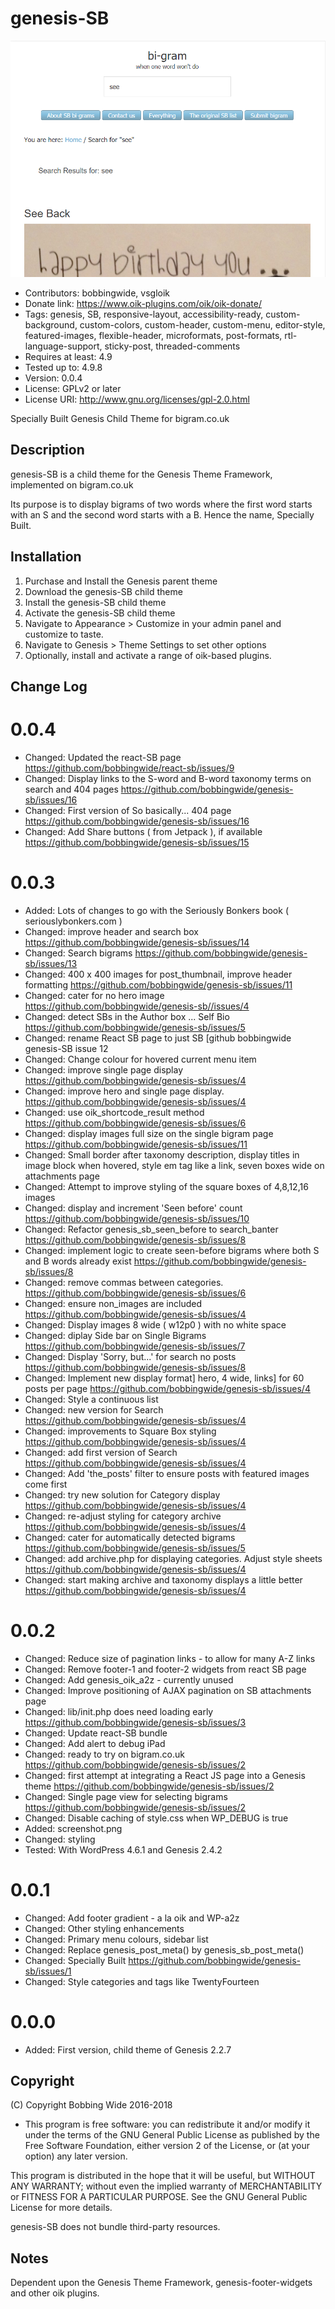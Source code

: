 # genesis-SB 
![screenshot](https://raw.githubusercontent.com/bobbingwide/genesis-SB/master/screenshot.png)
* Contributors: bobbingwide, vsgloik
* Donate link: https://www.oik-plugins.com/oik/oik-donate/
* Tags: genesis, SB, responsive-layout, accessibility-ready, custom-background, custom-colors, custom-header, custom-menu, editor-style, featured-images, flexible-header, microformats, post-formats, rtl-language-support, sticky-post, threaded-comments
* Requires at least: 4.9
* Tested up to: 4.9.8
* Version: 0.0.4
* License: GPLv2 or later
* License URI: http://www.gnu.org/licenses/gpl-2.0.html

Specially Built Genesis Child Theme for bigram.co.uk

## Description 
genesis-SB is a child theme for the Genesis Theme Framework, implemented on bigram.co.uk

Its purpose is to display bigrams of two words where the first word starts with an S and the second word starts with a B.
Hence the name, Specially Built.

## Installation 

1. Purchase and Install the Genesis parent theme
2. Download the genesis-SB child theme
3. Install the genesis-SB child theme
4. Activate the genesis-SB child theme
5. Navigate to Appearance > Customize in your admin panel and customize to taste.
6. Navigate to Genesis > Theme Settings to set other options
7. Optionally, install and activate a range of oik-based plugins.


## Change Log 
# 0.0.4 
* Changed: Updated the react-SB page https://github.com/bobbingwide/react-sb/issues/9
* Changed: Display links to the S-word and B-word taxonomy terms on search and 404 pages https://github.com/bobbingwide/genesis-sb/issues/16
* Changed: First version of So basically... 404 page https://github.com/bobbingwide/genesis-sb/issues/16
* Changed: Add Share buttons ( from Jetpack ), if available https://github.com/bobbingwide/genesis-sb/issues/15

# 0.0.3 
* Added: Lots of changes to go with the Seriously Bonkers book ( seriouslybonkers.com )
* Changed: improve header and search box https://github.com/bobbingwide/genesis-sb/issues/14
* Changed: Search bigrams https://github.com/bobbingwide/genesis-sb/issues/13
* Changed: 400 x 400 images for post_thumbnail, improve header formatting https://github.com/bobbingwide/genesis-sb/issues/11
* Changed: cater for no hero image https://github.com/bobbingwide/genesis-sb//issues/4
* Changed: detect SBs in the Author box ... Self Bio      https://github.com/bobbingwide/genesis-sb/issues/5
* Changed: rename React SB page to just SB   [github bobbingwide genesis-SB issue 12
* Changed: Change colour for hovered current menu item
* Changed: improve single page display  https://github.com/bobbingwide/genesis-sb/issues/4
* Changed: improve hero and single page display.   https://github.com/bobbingwide/genesis-sb/issues/4
* Changed: use oik_shortcode_result method  https://github.com/bobbingwide/genesis-sb/issues/6
* Changed: display images full size on the single bigram page       https://github.com/bobbingwide/genesis-sb/issues/11
* Changed: Small border after taxonomy description, display titles in image block when hovered, style em tag like a link, seven boxes wide on attachments page
* Changed: Attempt to improve styling of the square boxes of 4,8,12,16 images
* Changed: display and increment 'Seen before' count       https://github.com/bobbingwide/genesis-sb/issues/10
* Changed: Refactor genesis_sb_seen_before to search_banter      https://github.com/bobbingwide/genesis-sb/issues/8
* Changed: implement logic to create seen-before bigrams where both S and B words already exist  https://github.com/bobbingwide/genesis-sb/issues/8
* Changed: remove commas between categories.  https://github.com/bobbingwide/genesis-sb/issues/6
* Changed: ensure non_images are included    https://github.com/bobbingwide/genesis-sb/issues/4
* Changed: Display images 8 wide ( w12p0 ) with no white space
* Changed: diplay Side bar on Single Bigrams  https://github.com/bobbingwide/genesis-sb/issues/7
* Changed: Display 'Sorry, but...' for search no posts     https://github.com/bobbingwide/genesis-sb/issues/8
* Changed: Implement new display format] hero, 4 wide, links] for 60 posts per page   https://github.com/bobbingwide/genesis-sb/issues/4
* Changed: Style a continuous list
* Changed: new version for Search  https://github.com/bobbingwide/genesis-sb/issues/4
* Changed: improvements to Square Box styling  https://github.com/bobbingwide/genesis-sb/issues/4
* Changed: add first version of Search   https://github.com/bobbingwide/genesis-sb/issues/4
* Changed: Add 'the_posts' filter to ensure posts with featured images come first
* Changed: try new solution for Category display   https://github.com/bobbingwide/genesis-sb/issues/4
* Changed: re-adjust styling for category archive  https://github.com/bobbingwide/genesis-sb/issues/4
* Changed: cater for automatically detected bigrams https://github.com/bobbingwide/genesis-sb/issues/5
* Changed: add archive.php for displaying categories. Adjust style sheets https://github.com/bobbingwide/genesis-sb/issues/4
* Changed: start making archive and taxonomy displays a little better    https://github.com/bobbingwide/genesis-sb/issues/4

# 0.0.2 
* Changed: Reduce size of pagination links - to allow for many A-Z links
* Changed: Remove footer-1 and footer-2 widgets from react SB page
* Changed: Add genesis_oik_a2z - currently unused
* Changed: Improve positioning of AJAX pagination on SB attachments page
* Changed: lib/init.php does need loading early      https://github.com/bobbingwide/genesis-sb/issues/3
* Changed: Update react-SB bundle
* Changed: Add alert to debug iPad
* Changed: ready to try on bigram.co.uk   https://github.com/bobbingwide/genesis-sb/issues/2
* Changed: first attempt at integrating a React JS page into a Genesis theme      https://github.com/bobbingwide/genesis-sb/issues/2
* Changed: Single page view for selecting bigrams  https://github.com/bobbingwide/genesis-sb/issues/2
* Changed: Disable caching of style.css when WP_DEBUG is true
* Added: screenshot.png
* Changed: styling
* Tested: With WordPress 4.6.1 and Genesis 2.4.2

# 0.0.1 
* Changed: Add footer gradient - a la oik and WP-a2z
* Changed: Other styling enhancements
* Changed: Primary menu colours, sidebar list
* Changed: Replace genesis_post_meta() by genesis_sb_post_meta()
* Changed: Specially Built https://github.com/bobbingwide/genesis-sb/issues/1
* Changed: Style categories and tags like TwentyFourteen

# 0.0.0 
* Added: First version, child theme of Genesis 2.2.7


## Copyright 
(C) Copyright Bobbing Wide 2016-2018

* This program is free software: you can redistribute it and/or modify
it under the terms of the GNU General Public License as published by
the Free Software Foundation, either version 2 of the License, or
(at your option) any later version.

This program is distributed in the hope that it will be useful,
but WITHOUT ANY WARRANTY; without even the implied warranty of
MERCHANTABILITY or FITNESS FOR A PARTICULAR PURPOSE. See the
GNU General Public License for more details.

genesis-SB does not bundle third-party resources.

## Notes 
Dependent upon the Genesis Theme Framework, genesis-footer-widgets and other oik plugins.





